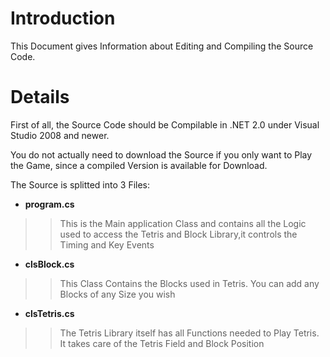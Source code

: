 # Introduction #

This Document gives Information about Editing and Compiling the Source Code.


# Details #

First of all, the Source Code should be Compilable in .NET 2.0 under Visual Studio 2008 and newer.

You do not actually need to download the Source if you only want to Play the Game, since a compiled Version is available for Download.

The Source is splitted into 3 Files:

  * **program.cs**
> > This is the Main application Class and contains all the Logic used to access the Tetris and Block Library,it controls the Timing and Key Events
  * **clsBlock.cs**
> > This Class Contains the Blocks used in Tetris. You can add any Blocks of any Size you wish
  * **clsTetris.cs**
> > The Tetris Library itself has all Functions needed to Play Tetris. It takes care of the Tetris Field and Block Position
